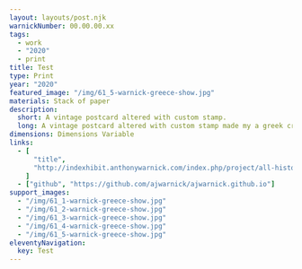 ```yaml
---
layout: layouts/post.njk
warnickNumber: 00.00.00.xx
tags:
  - work
  - "2020"
  - print
title: Test
type: Print
year: "2020"
featured_image: "/img/61_5-warnick-greece-show.jpg"
materials: Stack of paper
description:
  short: A vintage postcard altered with custom stamp.
  long: A vintage postcard altered with custom stamp made my a greek craftsman in athens.
dimensions: Dimensions Variable
links:
  - [
      "title",
      "http://indexhibit.anthonywarnick.com/index.php/project/all-history-is-present/",
    ]
  - ["github", "https://github.com/ajwarnick/ajwarnick.github.io"]
support_images:
  - "/img/61_1-warnick-greece-show.jpg"
  - "/img/61_2-warnick-greece-show.jpg"
  - "/img/61_3-warnick-greece-show.jpg"
  - "/img/61_4-warnick-greece-show.jpg"
  - "/img/61_5-warnick-greece-show.jpg"
eleventyNavigation:
  key: Test
---
```

